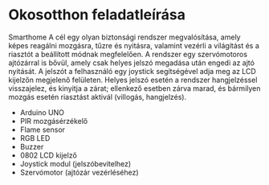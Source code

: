 # Okosotthon feladatleírása

Smarthome
A cél egy olyan biztonsági rendszer megvalósítása, amely képes reagálni mozgásra, tűzre és nyitásra, valamint vezérli a világítást és a riasztót a beállított módnak megfelelően. A rendszer egy szervómotoros ajtózárral is bővül, amely csak helyes jelszó megadása után engedi az ajtó nyitását. A jelszót a felhasználó egy joystick segítségével adja meg az LCD kijelzőn megjelenő felületen. Helyes jelszó esetén a rendszer hangjelzéssel visszajelez, és kinyitja a zárat; ellenkező esetben zárva marad, és bármilyen mozgás esetén riasztást aktivál (villogás, hangjelzés).

- Arduino UNO
- PIR mozgásérzékelő
- Flame sensor
- RGB LED
- Buzzer
- 0802 LCD kijelző
- Joystick modul (jelszóbevitelhez)
- Szervómotor (ajtózár vezérléséhez)
